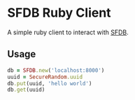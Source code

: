 # SFDB Ruby Client

A simple ruby client to interact with [SFDB](https://github.com/ryandotsmith/sfdb).

## Usage

```ruby
db = SFDB.new('localhost:8000')
uuid = SecureRandom.uuid
db.put(uuid, 'hello world')
db.get(uuid)
```
